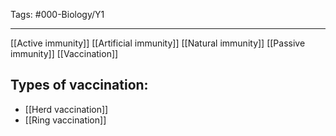Tags: #000-Biology/Y1

---
[[Active immunity]]
[[Artificial immunity]]
[[Natural immunity]]
[[Passive immunity]]
[[Vaccination]]

## Types of vaccination:
- [[Herd vaccination]]
- [[Ring vaccination]]
